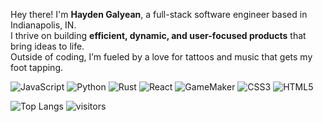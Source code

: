 Hey there! I'm **Hayden Galyean**, a full-stack software engineer based in Indianapolis, IN.  
I thrive on building **efficient, dynamic, and user-focused products** that bring ideas to life.  
Outside of coding, I’m fueled by a love for tattoos and music that gets my foot tapping.

![JavaScript](https://img.shields.io/badge/Code-JavaScript-F7DF1E?style=for-the-badge&logo=javascript&logoColor=000)
![Python](https://img.shields.io/badge/Code-Python-3776AB?style=for-the-badge&logo=python&logoColor=white)
![Rust](https://img.shields.io/badge/Code-Rust-000000?style=for-the-badge&logo=rust&logoColor=white)
![React](https://img.shields.io/badge/Framework-React-61DAFB?style=for-the-badge&logo=react&logoColor=000)
![GameMaker](https://img.shields.io/badge/Engine-GameMaker-1A1A1A?style=for-the-badge&logo=gamemaker&logoColor=white)
![CSS3](https://img.shields.io/badge/Style-CSS3-1572B6?style=for-the-badge&logo=css3&logoColor=white)
![HTML5](https://img.shields.io/badge/Markup-HTML5-E34F26?style=for-the-badge&logo=html5&logoColor=white)

![Top Langs](https://github-readme-stats.vercel.app/api/top-langs/?username=Haydengalyeanbiz&layout=compact&theme=radical)
![visitors](https://visitor-badge.laobi.icu/badge?page_id=YourUsername.YourUsername)
